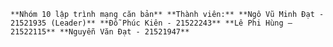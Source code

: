 `
**Nhóm 10 lập trình mạng căn bản**
**Thành viên:**
**Ngô Vũ Minh Đạt - 21521935 (Leader)**
**Đỗ Phúc Kiên - 21522243**
**Lê Phi Hùng – 21522115**
**Nguyễn Văn Đạt - 21521947**
`
